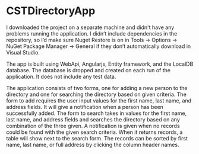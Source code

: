 # CSTDirectoryApp

  I downloaded the project on a separate machine and didn't have any problems running the application. I didn’t include dependencies in the repository, so I’d make sure Nuget Restore is on in 
Tools -> Options -> NuGet Package Manager -> General if they don’t automatically download in Visual Studio. 

  The app is built using WebApi, Angularjs, Entity framework, and the LocalDB database. The database is dropped and created on each run of the application. It does not include any test data.

  The application consists of two forms, one for adding a new person to the directory and one for searching 
the directory based on given criteria. The form to add requires the user input values for the first name, last name, and address fields. It will give a notification when a person has been successfully added. The form to search takes in values for the first name, last name, and address fields and searches the directory based on any combination of the three given. A notification is given when no records could be found with the given search criteria. When it returns records, a table will show next to the search form. The records can be sorted by first name, last name, or full address by clicking the column header names.
